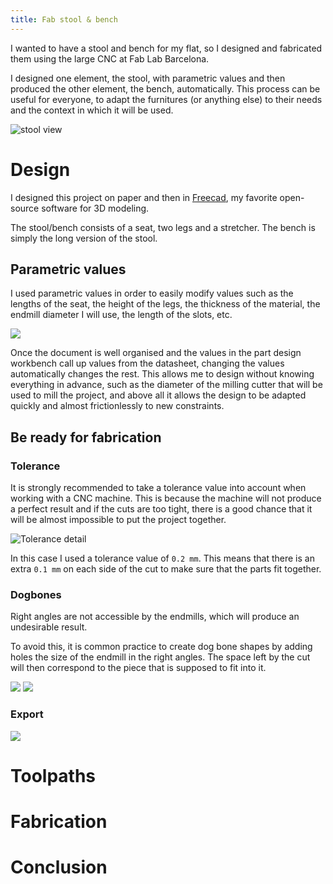 ```yaml
---
title: Fab stool & bench
---
```


I wanted to have a stool and bench for my flat, so I designed and fabricated them using the large CNC at Fab Lab Barcelona.

I designed one element, the stool, with parametric values and then produced the other element, the bench, automatically. This process can be useful for everyone, to adapt the furnitures (or anything else) to their needs and the context in which it will be used.

![stool view](overview.png)

# Design

I designed this project on paper and then in [Freecad](https://www.freecadweb.org/), my favorite open-source software for 3D modeling.

The stool/bench consists of a seat, two legs and a stretcher. The bench is simply the long version of the stool.

## Parametric values

I used parametric values in order to easily modify values such as the lengths of the seat, the height of the legs, the thickness of the material, the endmill diameter I will use, the length of the slots, etc.

![](parametric-values.png)

Once the document is well organised and the values in the part design workbench call up values from the datasheet, changing the values automatically changes the rest. This allows me to design without knowing everything in advance, such as the diameter of the milling cutter that will be used to mill the project, and above all it allows the design to be adapted quickly and almost frictionlessly to new constraints.

## Be ready for fabrication

### Tolerance

It is strongly recommended to take a tolerance value into account when working with a CNC machine. This is because the machine will not produce a perfect result and if the cuts are too tight, there is a good chance that it will be almost impossible to put the project together.

![Tolerance detail](tolerance.png)

In this case I used a tolerance value of `0.2 mm`. This means that there is an extra `0.1 mm` on each side of the cut to make sure that the parts fit together.

### Dogbones

Right angles are not accessible by the endmills, which will produce an undesirable result.

To avoid this, it is common practice to create dog bone shapes by adding holes the size of the endmill in the right angles. The space left by the cut will then correspond to the piece that is supposed to fit into it.

![](dogbones1.png)
![](dogbones2.png)

### Export

![](techdraw.png)

# Toolpaths

# Fabrication

# Conclusion
